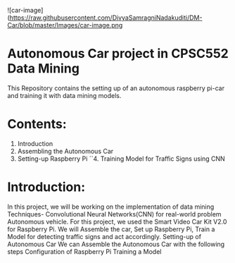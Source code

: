 ![car-image](https://raw.githubusercontent.com/DivyaSamragniNadakuditi/DM-Car/blob/master/Images/car-image.png


# Autonomous Car project in CPSC552 Data Mining 
This Repository contains the setting up of an autonomous raspberry pi-car and training it with data mining models.

# Contents:
  1. Introduction
  2. Assembling the Autonomous Car
  3. Setting-up Raspberry Pi
``4. Training Model for Traffic Signs using CNN

# Introduction:
In this project, we will be working on the implementation of data mining Techniques- Convolutional Neural Networks(CNN) for real-world problem Autonomous vehicle. For this project, we used the Smart Video Car Kit V2.0 for Raspberry Pi. We will Assemble the car, Set up Raspberry Pi, Train a Model for detecting traffic signs and act accordingly.
Setting-up of Autonomous Car
We can Assemble the Autonomous Car with the following steps
Configuration of Raspberry Pi
Training a Model
